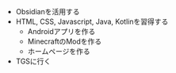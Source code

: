 - Obsidianを活用する
- HTML, CSS, Javascript, Java, Kotlinを習得する
	- Androidアプリを作る
	- MinecraftのModを作る
	- ホームページを作る
- TGSに行く